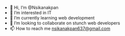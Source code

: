 - 👋 Hi, I’m @Nsikanakpan
- 👀 I’m interested in IT
- 🌱 I’m currently learning web development
- 💞️ I’m looking to collaborate on stunch web developers 
- 📫 How to reach me nsikanakpan637@gmail.com

<!---
Nsikanakpan/Nsikanakpan is a ✨ special ✨ repository because its `README.md` (this file) appears on your GitHub profile.
You can click the Preview link to take a look at your changes.
--->
